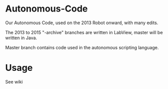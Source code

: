 # Autonomous-Code
Our Autonomous Code, used on the 2013 Robot onward, with many edits. 

The 2013 to 2015 "-archive" branches are written in LabView, master will be written in Java.  

Master branch contains code used in the autonomous scripting language.

# Usage
See wiki

